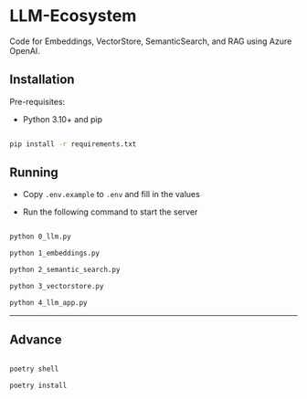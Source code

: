 # LLM-Ecosystem

Code for Embeddings, VectorStore, SemanticSearch, and RAG using Azure OpenAI.

## Installation

Pre-requisites:

- Python 3.10+ and pip

```bash

pip install -r requirements.txt

```

## Running

- Copy `.env.example` to `.env` and fill in the values

- Run the following command to start the server

```bash

python 0_llm.py

python 1_embeddings.py

python 2_semantic_search.py

python 3_vectorstore.py

python 4_llm_app.py

```

---

## Advance

```bash

poetry shell

poetry install

```